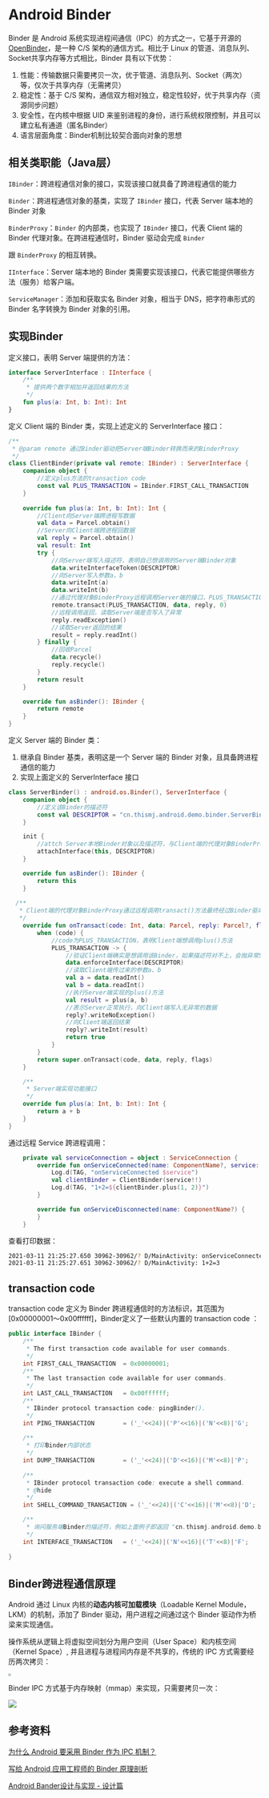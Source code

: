 # Android Binder

Binder 是 Android 系统实现进程间通信（IPC）的方式之一，它基于开源的 [OpenBinder](https://link.zhihu.com/?target=http%3A//www.angryredplanet.com/~hackbod/openbinder/docs/html/BinderIPCMechanism.html)，是一种 C/S 架构的通信方式。相比于 Linux 的管道、消息队列、Socket共享内存等方式相比，Binder 具有以下优势：

1. 性能：传输数据只需要拷贝一次，优于管道、消息队列、Socket（两次） 等，仅次于共享内存（无需拷贝）
2. 稳定性：基于 C/S 架构，通信双方相对独立，稳定性较好，优于共享内存（资源同步问题）
3. 安全性，在内核中根据 UID 来鉴别进程的身份，进行系统权限控制，并且可以建立私有通道（匿名Binder）
4. 语言层面角度：Binder机制比较契合面向对象的思想



## 相关类职能（Java层）

`IBinder`：跨进程通信对象的接口，实现该接口就具备了跨进程通信的能力

`Binder`：跨进程通信对象的基类，实现了 `IBinder` 接口，代表 Server 端本地的 Binder 对象

`BinderProxy`：`Binder` 的内部类，也实现了 `IBinder` 接口，代表 Client 端的 Binder 代理对象。在跨进程通信时，Binder 驱动会完成  `Binder`

跟 `BinderProxy` 的相互转换。

`IInterface`：Server 端本地的 Binder 类需要实现该接口，代表它能提供哪些方法（服务）给客户端。

`ServiceManager`：添加和获取实名 Binder 对象，相当于 DNS，把字符串形式的 Binder 名字转换为 Binder 对象的引用。



## 实现Binder

定义接口，表明 Server 端提供的方法：

```kotlin
interface ServerInterface : IInterface {
    /**
     * 提供两个数字相加并返回结果的方法
     */
    fun plus(a: Int, b: Int): Int
}
```

定义 Client 端的 Binder 类，实现上述定义的 ServerInterface  接口：

```kotlin
/**
 * @param remote 通过Binder驱动把Server端Binder转换而来的BinderProxy
 */
class ClientBinder(private val remote: IBinder) : ServerInterface {
    companion object {
        //定义plus方法的transaction code
        const val PLUS_TRANSACTION = IBinder.FIRST_CALL_TRANSACTION
    }
  
    override fun plus(a: Int, b: Int): Int {
        //Client向Server端跨进程写数据
        val data = Parcel.obtain()
        //Server向Client端跨进程回数据
        val reply = Parcel.obtain()
        val result: Int
        try {
            //向Server端写入描述符，表明自己想调用的Server端Binder对象
            data.writeInterfaceToken(DESCRIPTOR)
            //向Server写入参数a，b
            data.writeInt(a)
            data.writeInt(b)
            //通过代理对象BinderProxy远程调用Server端的接口，PLUS_TRANSACTION作为调用plus方法的映射
            remote.transact(PLUS_TRANSACTION, data, reply, 0)
            //远程调用返回，读取Server端是否写入了异常
            reply.readException()
            //读取Server返回的结果
            result = reply.readInt()
        } finally {
            //回收Parcel
            data.recycle()
            reply.recycle()
        }
        return result
    }

    override fun asBinder(): IBinder {
        return remote
    }
}
```

定义 Server 端的 Binder 类：

1. 继承自 Binder 基类，表明这是一个 Server 端的 Binder 对象，且具备跨进程通信的能力
2. 实现上面定义的 ServerInterface 接口

```kotlin
class ServerBinder() : android.os.Binder(), ServerInterface {
    companion object {
        //定义该Binder的描述符
        const val DESCRIPTOR = "cn.thismj.android.demo.binder.ServerBinder"
    }

    init {
        //attch Server本地Binder对象以及描述符，与Client端的代理对象BinderProxy做区分
        attachInterface(this, DESCRIPTOR)
    }

    override fun asBinder(): IBinder {
        return this
    }
    
  /**
   * Client端的代理对象BinderProxy通过远程调用transact()方法最终经过Binder驱动的转换会调用到Server端本地Binder对象的onTransact方法
   */
    override fun onTransact(code: Int, data: Parcel, reply: Parcel?, flags: Int): Boolean {
        when (code) {
            //code为PLUS_TRANSACTION，表明Client端想调用plus()方法
            PLUS_TRANSACTION -> {
                //验证Client端确实是想调用该Binder，如果描述符对不上，会抛异常SecurityException
                data.enforceInterface(DESCRIPTOR)
                //读取Client端传过来的参数a、b
                val a = data.readInt()
                val b = data.readInt()
                //执行Server端实现的plus()方法
                val result = plus(a, b)
                //表示Server正常执行，向Client端写入无异常的数据
                reply?.writeNoException()
                //向Client端返回结果
                reply?.writeInt(result)
                return true
            }
        }
        return super.onTransact(code, data, reply, flags)
    }

    /**
     * Server端实现功能接口
     */
    override fun plus(a: Int, b: Int): Int {
        return a + b
    }
}
```

通过远程 Service 跨进程调用：

```kotlin
    private val serviceConnection = object : ServiceConnection {
        override fun onServiceConnected(name: ComponentName?, service: IBinder?) {
            Log.d(TAG, "onServiceConnected $service")
            val clientBinder = ClientBinder(service!!)
            Log.d(TAG, "1+2=${clientBinder.plus(1, 2)}")
        }

        override fun onServiceDisconnected(name: ComponentName?) {
        }
    }
```

查看打印数据：

```bash
2021-03-11 21:25:27.650 30962-30962/? D/MainActivity: onServiceConnected android.os.BinderProxy@498eed6
2021-03-11 21:25:27.651 30962-30962/? D/MainActivity: 1+2=3
```

## transaction code

transaction code 定义为 Binder 跨进程通信时的方法标识，其范围为 [0x00000001～0x00ffffff]，Binder定义了一些默认内置的 transaction code ：

```java
public interface IBinder {
    /**
     * The first transaction code available for user commands.
     */
    int FIRST_CALL_TRANSACTION  = 0x00000001;
    /**
     * The last transaction code available for user commands.
     */
    int LAST_CALL_TRANSACTION   = 0x00ffffff;
    /**
     * IBinder protocol transaction code: pingBinder().
     */
    int PING_TRANSACTION        = ('_'<<24)|('P'<<16)|('N'<<8)|'G';
    
    /**
     * 打印Binder内部状态
     */
    int DUMP_TRANSACTION        = ('_'<<24)|('D'<<16)|('M'<<8)|'P';
    
    /**
     * IBinder protocol transaction code: execute a shell command.
     * @hide
     */
    int SHELL_COMMAND_TRANSACTION = ('_'<<24)|('C'<<16)|('M'<<8)|'D';

    /**
     * 询问服务端Binder的描述符，例如上面例子即返回 "cn.thismj.android.demo.binder.ServerBinder"
     */
    int INTERFACE_TRANSACTION   = ('_'<<24)|('N'<<16)|('T'<<8)|'F';
    
}
```

 

## Binder跨进程通信原理

Android 通过 Linux 内核的**动态内核可加载模块**（Loadable Kernel Module，LKM）的机制，添加了 Binder 驱动，用户进程之间通过这个 Binder 驱动作为桥梁来实现通信。

操作系统从逻辑上将虚拟空间划分为用户空间（User Space）和内核空间（Kernel Space）, 并且进程与进程间内存是不共享的，传统的 IPC 方式需要经历两次拷贝：

<img src="https://markdown-1258186581.cos.ap-shanghai.myqcloud.com/20190618235640.png" style="zoom:30%;" />

Binder IPC 方式基于内存映射（mmap）来实现，只需要拷贝一次：

![](https://markdown-1258186581.cos.ap-shanghai.myqcloud.com/20190618235518.png)

## 参考资料

[为什么 Android 要采用 Binder 作为 IPC 机制？](https://www.zhihu.com/question/39440766)

[写给 Android 应用工程师的 Binder 原理剖析](https://zhuanlan.zhihu.com/p/35519585)

[Android Bander设计与实现 - 设计篇](https://blog.csdn.net/universus/article/details/6211589)

